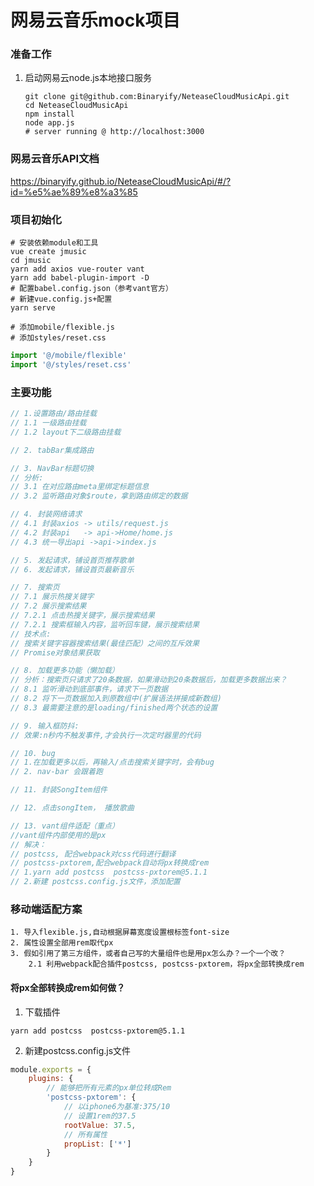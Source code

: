 #   网易云音乐mock项目
### 准备工作
1.  启动网易云node.js本地接口服务
    ```shell
    git clone git@github.com:Binaryify/NeteaseCloudMusicApi.git
    cd NeteaseCloudMusicApi 
    npm install 
    node app.js
    # server running @ http://localhost:3000
    ```
### 网易云音乐API文档
https://binaryify.github.io/NeteaseCloudMusicApi/#/?id=%e5%ae%89%e8%a3%85
### 项目初始化
```shell
# 安装依赖module和工具
vue create jmusic
cd jmusic 
yarn add axios vue-router vant
yarn add babel-plugin-import -D
# 配置babel.config.json（参考vant官方）
# 新建vue.config.js+配置
yarn serve

# 添加mobile/flexible.js
# 添加styles/reset.css
```
```js
import '@/mobile/flexible'
import '@/styles/reset.css'

```

### 主要功能
```js
// 1.设置路由/路由挂载
// 1.1 一级路由挂载
// 1.2 layout下二级路由挂载

// 2. tabBar集成路由

// 3. NavBar标题切换
// 分析:
// 3.1 在对应路由meta里绑定标题信息
// 3.2 监听路由对象$route，拿到路由绑定的数据

// 4. 封装网络请求
// 4.1 封装axios -> utils/request.js
// 4.2 封装api   -> api->Home/home.js
// 4.3 统一导出api ->api->index.js

// 5. 发起请求，铺设首页推荐歌单
// 6. 发起请求，铺设首页最新音乐

// 7. 搜索页
// 7.1 展示热搜关键字
// 7.2 展示搜索结果
// 7.2.1 点击热搜关键字，展示搜索结果
// 7.2.1 搜索框输入内容，监听回车键，展示搜索结果
// 技术点:
// 搜索关键字容器搜索结果(最佳匹配）之间的互斥效果
// Promise对象结果获取

// 8. 加载更多功能（懒加载）
// 分析：搜索页只请求了20条数据，如果滑动到20条数据后，加载更多数据出来？
// 8.1 监听滑动到底部事件，请求下一页数据
// 8.2 将下一页数据加入到原数组中(扩展语法拼接成新数组)
// 8.3 最需要注意的是loading/finished两个状态的设置

// 9. 输入框防抖:
// 效果:n秒内不触发事件,才会执行一次定时器里的代码

// 10. bug
// 1.在加载更多以后，再输入/点击搜索关键字时，会有bug
// 2. nav-bar 会跟着跑

// 11. 封装SongItem组件

// 12. 点击songItem， 播放歌曲

// 13. vant组件适配（重点）
//vant组件内部使用的是px
// 解决：
// postcss, 配合webpack对css代码进行翻译
// postcss-pxtorem,配合webpack自动将px转换成rem
// 1.yarn add postcss  postcss-pxtorem@5.1.1
// 2.新建 postcss.config.js文件，添加配置
```

### 移动端适配方案
    1. 导入flexible.js,自动根据屏幕宽度设置根标签font-size
    2. 属性设置全部用rem取代px
    3. 假如引用了第三方组件，或者自己写的大量组件也是用px怎么办？一个一个改？
        2.1 利用webpack配合插件postcss, postcss-pxtorem，将px全部转换成rem

    
#### 将px全部转换成rem如何做？
1. 下载插件
```shell
yarn add postcss  postcss-pxtorem@5.1.1
```
2. 新建postcss.config.js文件
```js
module.exports = {
    plugins: {
        // 能够把所有元素的px单位转成Rem
        'postcss-pxtorem': {
            // 以iphone6为基准:375/10
            // 设置1rem的37.5
            rootValue: 37.5,
            // 所有属性
            propList: ['*']
        }
    }
}
```
